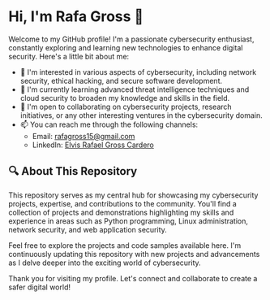 # Hi, I'm Rafa Gross 👋

Welcome to my GitHub profile! I'm a passionate cybersecurity enthusiast, constantly exploring and learning new technologies to enhance digital security. Here's a little bit about me:

- 🔭 I'm interested in various aspects of cybersecurity, including network security, ethical hacking, and secure software development.
- 🌱 I'm currently learning advanced threat intelligence techniques and cloud security to broaden my knowledge and skills in the field.
- 🤝 I'm open to collaborating on cybersecurity projects, research initiatives, or any other interesting ventures in the cybersecurity domain.
- 📫 You can reach me through the following channels:
  - Email: rafagross15@gmail.com
  - LinkedIn: [Elvis Rafael Gross Cardero](https://www.linkedin.com/in/elvis-rafael-gross-cardero-7708281a1)

## 🔍 About This Repository

This repository serves as my central hub for showcasing my cybersecurity projects, expertise, and contributions to the community. You'll find a collection of projects and demonstrations highlighting my skills and experience in areas such as Python programming, Linux administration, network security, and web application security.

Feel free to explore the projects and code samples available here. I'm continuously updating this repository with new projects and advancements as I delve deeper into the exciting world of cybersecurity.

Thank you for visiting my profile. Let's connect and collaborate to create a safer digital world!
